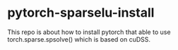 # pytorch-sparselu-install
This repo is about how to install pytorch that able to use torch.sparse.spsolve() which is based on cuDSS.

